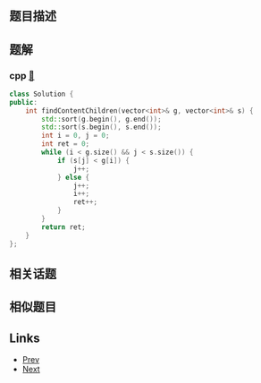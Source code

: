 
# [](https://leetcode-cn.com/problems/assign-cookies)

## 题目描述



## 题解

### cpp [🔗](assign-cookies.cpp) 
```cpp
class Solution {
public:
    int findContentChildren(vector<int>& g, vector<int>& s) {
        std::sort(g.begin(), g.end());
        std::sort(s.begin(), s.end());
        int i = 0, j = 0;
        int ret = 0;
        while (i < g.size() && j < s.size()) {
            if (s[j] < g[i]) {
                j++;
            } else {
                j++;
                i++;
                ret++;
            }
        }
        return ret;
    }
};
```


## 相关话题



## 相似题目



## Links

- [Prev](../sort-characters-by-frequency/README.md) 
- [Next](../repeated-substring-pattern/README.md) 

